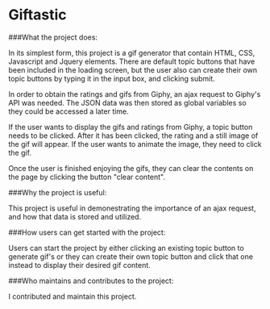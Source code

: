 # Giftastic

###What the project does:

In its simplest form, this project is a gif generator that contain HTML, CSS, Javascript and Jquery elements. There are default topic buttons that have been included in the loading screen, but the user also can create their own topic buttons by typing it in the input box, and clicking submit.

In order to obtain the ratings and gifs from Giphy, an ajax request to Giphy's API was needed. The JSON data was then stored as global variables so they could be accessed a later time.

If the user wants to display the gifs and ratings from Giphy, a topic button needs to be clicked. After it has been clicked, the rating and a still image of the gif will appear. If the user wants to animate the image, they need to click the gif.

Once the user is finished enjoying the gifs, they can clear the contents on the page by clicking the button "clear content". 

###Why the project is useful:

This project is useful in demonestrating the importance of an ajax request, and how that data is stored and utilized.


###How users can get started with the project:

Users can start the project by either clicking an existing topic button to generate gif's or they can create their own topic button and click that one instead to display their desired gif content.

###Who maintains and contributes to the project:

I contributed and maintain this project.